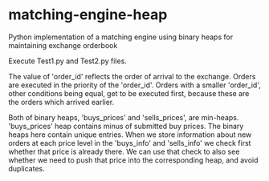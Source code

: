 # matching-engine-heap
Python implementation of a matching engine using binary heaps for maintaining exchange orderbook

Execute Test1.py and Test2.py files.

The value of 'order_id' reflects the order of arrival to the exchange. Orders are executed in the priority of the 'order_id'. Orders with a smaller 'order_id', other conditions being equal, get to be executed first, because these are the orders which arrived earlier.

Both of binary heaps, 'buys_prices' and 'sells_prices', are min-heaps. 'buys_prices' heap contains minus of submitted buy prices. The binary heaps here contain unique entries. When we store information about new orders at each price level in the 'buys_info' and 'sells_info' we check first whether that price is already there. We can use that check to also see whether we need to push that price into the corresponding heap, and avoid duplicates.


